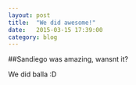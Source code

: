 ```yaml
---
layout: post
title:  "We did awesome!"
date:   2015-03-15 17:39:00
category: blog
---
```


##Sandiego was amazing, wansnt it?

We did balla :D